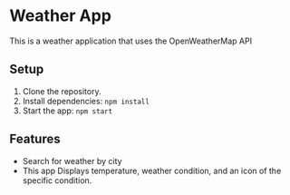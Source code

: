 # Weather App
This is a weather application that uses the OpenWeatherMap API

## Setup
1. Clone the repository.
2. Install dependencies: `npm install`
3. Start the app: `npm start`

## Features
- Search for weather by city
- This app Displays temperature, weather condition, and an icon of the specific condition.

